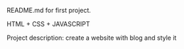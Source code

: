 
README.md for first project.

HTML + CSS + JAVASCRIPT

Project description: create a website with blog and style it

